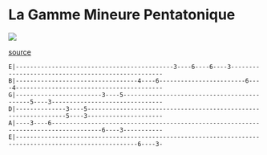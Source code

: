 # La Gamme Mineure Pentatonique

![](https://raw.githubusercontent.com/atouchard/music/master/assets/images/dsc_0017.jpg)

[source](https://marjoloponen.wordpress.com/2010/03/30/onko-varilla-valia/dsc_0017/)

```
E|--------------------------------------------3----6----6----3---------------------------------------------------
B|----------------------------------4----6------------------------6----4-----------------------------------------
G|------------------------3----5--------------------------------------------5----3-------------------------------
D|--------------3----5----------------------------------------------------------------5----3---------------------
A|----3----6------------------------------------------------------------------------------------6----3-----------
E|--------------------------------------------------------------------------------------------------------6----3-
```